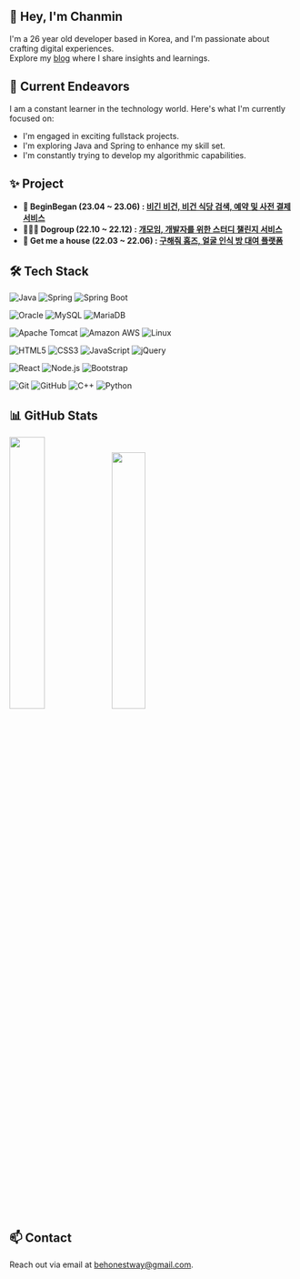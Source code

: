 ## 🍕 Hey, I'm Chanmin 
I'm a 26 year old developer based in Korea, and I'm passionate about crafting digital experiences.  
Explore my [blog](https://velog.io/@chanmin) where I share insights and learnings.  

## 🔭 Current Endeavors 
I am a constant learner in the technology world. Here's what I'm currently focused on:
- I'm engaged in exciting fullstack projects.
- I'm exploring Java and Spring to enhance my skill set.
- I'm constantly trying to develop my algorithmic capabilities.

## ✨ Project
- **🌱 BeginBegan (23.04 ~ 23.06) : [비긴 비건, 비건 식당 검색, 예약 및 사전 결제 서비스](https://github.com/BeginVegan/BV-Document)**
- **🧑🏻‍💻 Dogroup (22.10 ~ 22.12) : [개모임, 개발자를 위한 스터디 챌린지 서비스](https://github.com/sungchanmin/dogroup)**
- **🏡 Get me a house (22.03 ~ 22.06) : [구해줘 홈즈, 얼굴 인식 방 대여 플랫폼](https://user26.notion.site/9b30d47010ff4968b5a68ff0d069d490?pvs=4)**

## 🛠️ Tech Stack
  ![Java](https://img.shields.io/badge/Java-007396?style=flat-square&logo=JAVA&logoColor=white)
  ![Spring](https://img.shields.io/badge/Spring-6DB33F?style=flat-square&logo=spring&logoColor=white)
  ![Spring Boot](https://img.shields.io/badge/SpringBoot-6DB33F?style=flat-square&logo=spring-boot&logoColor=white)
    
  ![Oracle](https://img.shields.io/badge/Oracle-F80000?style=flat-square&logo=oracle&logoColor=white)
  ![MySQL](https://img.shields.io/badge/MySQL-4479A1?style=flat-square&logo=mysql&logoColor=white)
  ![MariaDB](https://img.shields.io/badge/MariaDB-003545?style=flat-square&logo=mariadb&logoColor=white)
    
  ![Apache Tomcat](https://img.shields.io/badge/ApacheTomcat-F8DC75?style=flat-square&logo=apache-tomcat&logoColor=white)
  ![Amazon AWS](https://img.shields.io/badge/AmazonAWS-232F3E?style=flat-square&logo=amazon-aws&logoColor=white)
  ![Linux](https://img.shields.io/badge/Linux-FCC624?style=flat-square&logo=linux&logoColor=black)
    
  ![HTML5](https://img.shields.io/badge/HTML5-E34F26?style=flat-square&logo=html5&logoColor=white)
  ![CSS3](https://img.shields.io/badge/CSS3-1572B6?style=flat-square&logo=css3&logoColor=white)
  ![JavaScript](https://img.shields.io/badge/JavaScript-F7DF1E?style=flat-square&logo=javascript&logoColor=black)
  ![jQuery](https://img.shields.io/badge/jQuery-0769AD?style=flat-square&logo=jquery&logoColor=white)
    
  ![React](https://img.shields.io/badge/React-61DAFB?style=flat-square&logo=react&logoColor=black)
  ![Node.js](https://img.shields.io/badge/Node.js-339933?style=flat-square&logo=node.js&logoColor=white)
  ![Bootstrap](https://img.shields.io/badge/Bootstrap-7952B3?style=flat-square&logo=bootstrap&logoColor=white)
    
  ![Git](https://img.shields.io/badge/Git-F05032?style=flat-square&logo=git&logoColor=white)
  ![GitHub](https://img.shields.io/badge/GitHub-181717?style=flat-square&logo=github&logoColor=white)
  ![C++](https://img.shields.io/badge/C++-00599C?style=flat-square&logo=c%2B%2B&logoColor=white)
  ![Python](https://img.shields.io/badge/Python-3776AB?style=flat-square&logo=python&logoColor=white)

## 📊 GitHub Stats
<p align="left">
  <img src="https://github-readme-stats-sand-six-91.vercel.app/api/top-langs/?username=sungchanmin&layout=compact&theme=algolia&hide_border=false" width="35%" />
  <img src="https://github-readme-stats.vercel.app/api?username=sungchanmin&show_icons=true&theme=algolia&hide_border=false" width="34%"/>
</p>

## 📫 Contact
Reach out via email at [behonestway@gmail.com](behonestway@gmail.com). 
